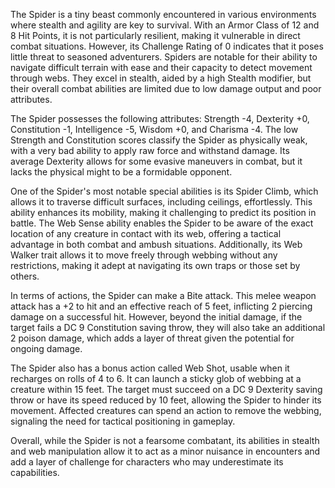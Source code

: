 The Spider is a tiny beast commonly encountered in various environments where stealth and agility are key to survival. With an Armor Class of 12 and 8 Hit Points, it is not particularly resilient, making it vulnerable in direct combat situations. However, its Challenge Rating of 0 indicates that it poses little threat to seasoned adventurers. Spiders are notable for their ability to navigate difficult terrain with ease and their capacity to detect movement through webs. They excel in stealth, aided by a high Stealth modifier, but their overall combat abilities are limited due to low damage output and poor attributes.

The Spider possesses the following attributes: Strength -4, Dexterity +0, Constitution -1, Intelligence -5, Wisdom +0, and Charisma -4. The low Strength and Constitution scores classify the Spider as physically weak, with a very bad ability to apply raw force and withstand damage. Its average Dexterity allows for some evasive maneuvers in combat, but it lacks the physical might to be a formidable opponent.

One of the Spider's most notable special abilities is its Spider Climb, which allows it to traverse difficult surfaces, including ceilings, effortlessly. This ability enhances its mobility, making it challenging to predict its position in battle. The Web Sense ability enables the Spider to be aware of the exact location of any creature in contact with its web, offering a tactical advantage in both combat and ambush situations. Additionally, its Web Walker trait allows it to move freely through webbing without any restrictions, making it adept at navigating its own traps or those set by others.

In terms of actions, the Spider can make a Bite attack. This melee weapon attack has a +2 to hit and an effective reach of 5 feet, inflicting 2 piercing damage on a successful hit. However, beyond the initial damage, if the target fails a DC 9 Constitution saving throw, they will also take an additional 2 poison damage, which adds a layer of threat given the potential for ongoing damage.

The Spider also has a bonus action called Web Shot, usable when it recharges on rolls of 4 to 6. It can launch a sticky glob of webbing at a creature within 15 feet. The target must succeed on a DC 9 Dexterity saving throw or have its speed reduced by 10 feet, allowing the Spider to hinder its movement. Affected creatures can spend an action to remove the webbing, signaling the need for tactical positioning in gameplay.

Overall, while the Spider is not a fearsome combatant, its abilities in stealth and web manipulation allow it to act as a minor nuisance in encounters and add a layer of challenge for characters who may underestimate its capabilities.